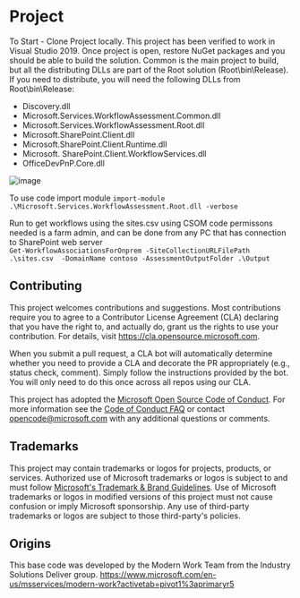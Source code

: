 # Project
To Start - Clone Project locally. This project has been verified to work in Visual Studio 2019. Once project is open, restore NuGet packages and you should be able to build the solution. Common is the main project to build, but all the distributing DLLs are part of the Root solution (Root\bin\Release). If you need to distribute, you will need the following DLLs from Root\bin\Release:
* Discovery.dll
* Microsoft.Services.WorkfIowAssessment.Common.dll
* Microsoft.Services.WorkfIowAssessment.Root.dll
* Microsoft.SharePoint.CIient.dll
* Microsoft.SharePoint.CIient.Runtime.dll
* Microsoft. SharePoint.CIient.WorkfIowServices.dll
* OfficeDevPnP.Core.dll

![image](https://user-images.githubusercontent.com/63272213/136854578-da4def7f-e22a-4541-ae74-f1d3dc328494.png)

To use code import module 
`import-module .\Microsoft.Services.WorkflowAssessment.Root.dll -verbose`

Run to get workflows using the sites.csv using CSOM code permissons needed is a farm admin, and can be done from any PC that has connection to SharePoint web server  
`Get-WorkflowAssociationsForOnprem -SiteCollectionURLFilePath .\sites.csv  -DomainName contoso -AssessmentOutputFolder .\Output`

## Contributing

This project welcomes contributions and suggestions.  Most contributions require you to agree to a
Contributor License Agreement (CLA) declaring that you have the right to, and actually do, grant us
the rights to use your contribution. For details, visit https://cla.opensource.microsoft.com.

When you submit a pull request, a CLA bot will automatically determine whether you need to provide
a CLA and decorate the PR appropriately (e.g., status check, comment). Simply follow the instructions
provided by the bot. You will only need to do this once across all repos using our CLA.

This project has adopted the [Microsoft Open Source Code of Conduct](https://opensource.microsoft.com/codeofconduct/).
For more information see the [Code of Conduct FAQ](https://opensource.microsoft.com/codeofconduct/faq/) or
contact [opencode@microsoft.com](mailto:opencode@microsoft.com) with any additional questions or comments.

## Trademarks

This project may contain trademarks or logos for projects, products, or services. Authorized use of Microsoft 
trademarks or logos is subject to and must follow 
[Microsoft's Trademark & Brand Guidelines](https://www.microsoft.com/en-us/legal/intellectualproperty/trademarks/usage/general).
Use of Microsoft trademarks or logos in modified versions of this project must not cause confusion or imply Microsoft sponsorship.
Any use of third-party trademarks or logos are subject to those third-party's policies.

## Origins

This base code was developed by the Modern Work Team from the Industry Solutions Deliver group. https://www.microsoft.com/en-us/msservices/modern-work?activetab=pivot1%3aprimaryr5
